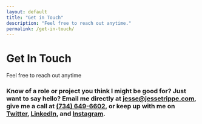 ```yaml
---
layout: default
title: "Get in Touch"
description: "Feel free to reach out anytime."
permalink: /get-in-touch/
---
```

<div class="masthead bg-gradient">
	<div class="grid-frame soft-double-sides soft-triple-sides@md soft-double-top soft-triple-bottom">
		<h1 class="masthead-title flush soft-half-top">Get In Touch</h1>
		<p class="masthead-lead flush">Feel free to reach out anytime</p>
	</div>
</div>
<section class="border-bottom-gray">
	<div class="grid-frame soft-triple-ends soft-double-sides soft-triple-sides@md">
		<div class="grid grid-with-gutter-spacious text-left">
			<div class="grid-cell 2/3@md">
				<h3>Know of a role or project you think I might be good for? Just want to say hello? Email me directly at <a href="mailto:jesse@jessetrippe.com">jesse@jessetrippe.com</a>, give me a call at <a href="tel:+1-734-649-6602">(734) 649-6602</a>, or keep up with me on <a href="http://twitter.com/jessetrippe">Twitter</a>, <a href="https://linkedin.com/in/jessetrippe">LinkedIn</a>, and <a href="http://instagram.com/jessetrippe">Instagram</a>.</h3>
			</div>
		</div>
	</div>
</section>
